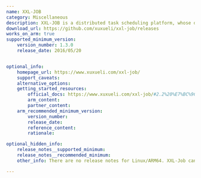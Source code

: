 ```yaml
---
name: XXL-JOB
category: Miscellaneous
description: XXL-JOB is a distributed task scheduling platform, whose design helps the user to develop quickly, be lightweight, learn easily, and easy to expand. 
download_url: https://github.com/xuxueli/xxl-job/releases
works_on_arm: true
supported_minimum_version:
    version_number: 1.3.0
    release_date: 2016/05/20


optional_info:
    homepage_url: https://www.xuxueli.com/xxl-job/
    support_caveats:
    alternative_options:
    getting_started_resources:
        official_docs: https://www.xuxueli.com/xxl-job/#2.2%20%E7%BC%96%E8%AF%91%E6%BA%90%E7%A0%81
        arm_content:
        partner_content:
    arm_recommended_minimum_version:
        version_number:
        release_date:
        reference_content:
        rationale:

optional_hidden_info:
    release_notes__supported_minimum:
    release_notes__recommended_minimum:
    other_info: There are no release notes for Linux/ARM64. XXL-Job can be built from source using "mvn clean install" from version 1.3.0 on Neoverse N1. Prior versions fail to build on both ARM64 and AMD64.

---
```

